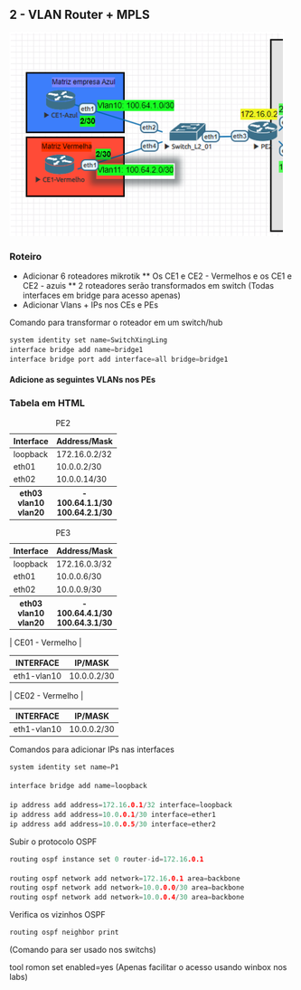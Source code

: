 ## 2 - VLAN Router + MPLS

![Laborátorio completo](https://github.com/ledsonsb/lab_ospf_mpls_ibgp_vrf_mikrotik/blob/main/_imagens/passo02.PNG)

### Roteiro
* Adicionar 6 roteadores mikrotik
** Os CE1 e CE2 - Vermelhos e os CE1 e CE2 - azuis
** 2 roteadores serão transformados em switch (Todas interfaces em bridge para acesso apenas)
* Adicionar Vlans + IPs nos CEs e PEs

Comando para transformar o roteador em um switch/hub
~~~cpp
system identity set name=SwitchXingLing
interface bridge add name=bridge1
interface bridge port add interface=all bridge=bridge1 
~~~

#### Adicione as seguintes VLANs nos PEs 

### Tabela em HTML

<table class="table">
	<caption>PE2</caption>
	<thead>
	<tr>
		<th>Interface</th>
		<th>Address/Mask</th>
	</tr>
	</thead>
	<tbody>
	<tr>
		<td>loopback</td>
		<td>172.16.0.2/32</td>
	</tr>
	<tr>
		<td>eth01<br>
		<td>10.0.0.2/30<br>
	</tr>
	<tr>
		<td>eth02</td>
		<td>10.0.0.14/30</td>
	</tr>
		<tr>
		<th>
			eth03<br><strong>vlan10</strong><br><strong>vlan20</strong>
		</th>
		<th>
			-<br>100.64.1.1/30<br>100.64.2.1/30
		</th>
	</tr>
	</tbody>
</table>


<table class="table">
	<caption>PE3</caption>
	<thead>
	<tr>
		<th>Interface</th>
		<th>Address/Mask</th>
	</tr>
	</thead>
	<tbody>
	<tr>
		<td>loopback</td>
		<td>172.16.0.3/32</td>
	</tr>
	<tr>
		<td>eth01<br>
		<td>10.0.0.6/30<br>
	</tr>
	<tr>
		<td>eth02</td>
		<td>10.0.0.9/30</td>
	</tr>
		<tr>
		<th>
			eth03<br><strong>vlan10</strong><br><strong>vlan20</strong>
		</th>
		<th>
			-<br>100.64.4.1/30<br>100.64.3.1/30
		</th>
	</tr>
	</tbody>
</table>

| CE01 - Vermelho |

| INTERFACE | IP/MASK |
| ------------- | ------------- |
| eth1-vlan10  | 10.0.0.2/30 |

| CE02 - Vermelho |

| INTERFACE | IP/MASK |
| ------------- | ------------- |
| eth1-vlan10  | 10.0.0.2/30 |

Comandos para adicionar IPs nas interfaces
~~~cpp
system identity set name=P1

interface bridge add name=loopback

ip address add address=172.16.0.1/32 interface=loopback
ip address add address=10.0.0.1/30 interface=ether1
ip address add address=10.0.0.5/30 interface=ether2
~~~
Subir o protocolo OSPF
~~~cpp
routing ospf instance set 0 router-id=172.16.0.1

routing ospf network add network=172.16.0.1 area=backbone
routing ospf network add network=10.0.0.0/30 area=backbone
routing ospf network add network=10.0.0.4/30 area=backbone
~~~
Verifica os vizinhos OSPF
~~~cpp
routing ospf neighbor print
~~~


(Comando para ser usado nos switchs)

tool romon set enabled=yes
(Apenas facilitar o acesso usando winbox nos labs)


